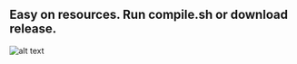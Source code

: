Easy on resources. Run compile.sh or download release.
---
![alt text](https://i.imgur.com/AsQnGf0.jpeg
 "Screenshot")
